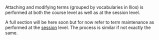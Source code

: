 Attaching and modifying terms (grouped by vocabularies in Ilios) is performed at both the course level as well as at the session level. 

A full section will be here soon but for now refer to term maintenance as performed at the [session](https://iliosproject.gitbook.io/ilios-user-guide/courses-and-sessions/sessions/session_actions/edit-session#manage-vocabulary-terms) level. The process is similar if not exactly the same.


